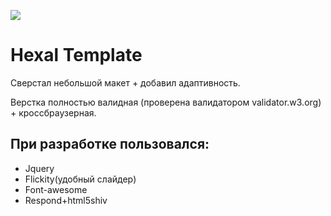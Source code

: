 ![](https://cloud.githubusercontent.com/assets/21279688/24831230/db2a7932-1c9e-11e7-9acb-ef5d4f393483.jpg)  

# Hexal Template

Сверстал небольшой макет + добавил адаптивность.  
  
Верстка полностью валидная (проверена валидатором validator.w3.org) + кроссбраузерная.  
  
## При разработке пользовался:
* Jquery
* Flickity(удобный слайдер)
* Font-awesome
* Respond+html5shiv
